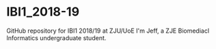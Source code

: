 # IBI1_2018-19
GitHub repository for IBI1 2018/19 at ZJU/UoE
I'm Jeff, a ZJE Biomediacl Informatics undergraduate student.
